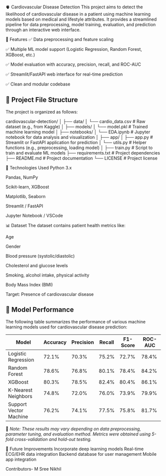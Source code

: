 🫀 Cardiovascular Disease Detection
This project aims to detect the likelihood of cardiovascular disease in a patient using machine learning models based on medical and lifestyle attributes. 
It provides a streamlined pipeline for data preprocessing, model training, evaluation, and prediction through an interactive web interface.

📌 Features
✅ Data preprocessing and feature scaling

✅ Multiple ML model support (Logistic Regression, Random Forest, XGBoost, etc.)

✅ Model evaluation with accuracy, precision, recall, and ROC-AUC

✅ Streamlit/FastAPI web interface for real-time prediction

✅ Clean and modular codebase

## 📁 Project File Structure

The project is organized as follows:

cardiovascular-detection/
│
├── data/
│ └── cardio_data.csv # Raw dataset (e.g., from Kaggle)
│
├── models/
│ └── model.pkl # Trained machine learning model
│
├── notebooks/
│ └── EDA.ipynb # Jupyter notebook for data analysis and visualization
│
├── app/
│ ├── app.py # Streamlit or FastAPI application for prediction
│ └── utils.py # Helper functions (e.g., preprocessing, loading model)
│
├── train.py # Script to train and evaluate ML models
├── requirements.txt # Project dependencies
├── README.md # Project documentation
└── LICENSE # Project license


🧠 Technologies Used
Python 3.x

Pandas, NumPy

Scikit-learn, XGBoost

Matplotlib, Seaborn

Streamlit / FastAPI

Jupyter Notebook / VSCode


📊 Dataset
The dataset contains patient health metrics like:

Age

Gender

Blood pressure (systolic/diastolic)

Cholesterol and glucose levels

Smoking, alcohol intake, physical activity

Body Mass Index (BMI)

Target: Presence of cardiovascular disease

## 🧪 Model Performance

The following table summarizes the performance of various machine learning models used for cardiovascular disease prediction:

| Model                  | Accuracy | Precision | Recall | F1-Score | ROC-AUC |
|------------------------|----------|-----------|--------|----------|---------|
| Logistic Regression    | 72.1%    | 70.3%     | 75.2%  | 72.7%    | 78.4%   |
| Random Forest          | 78.6%    | 76.8%     | 80.1%  | 78.4%    | 84.2%   |
| XGBoost                | 80.3%    | 78.5%     | 82.4%  | 80.4%    | 86.1%   |
| K-Nearest Neighbors    | 74.8%    | 72.0%     | 76.0%  | 73.9%    | 79.9%   |
| Support Vector Machine | 76.2%    | 74.1%     | 77.5%  | 75.8%    | 81.7%   |

📌 *Note: These results may vary depending on data preprocessing, parameter tuning, and evaluation method. Metrics were obtained using 5-fold cross-validation and hold-out testing.*



📌 Future Improvements
Incorporate deep learning models
Real-time ECG/EHR data integration
Backend database for user management
Mobile app integration

Contributors- M Sree Nikhil
